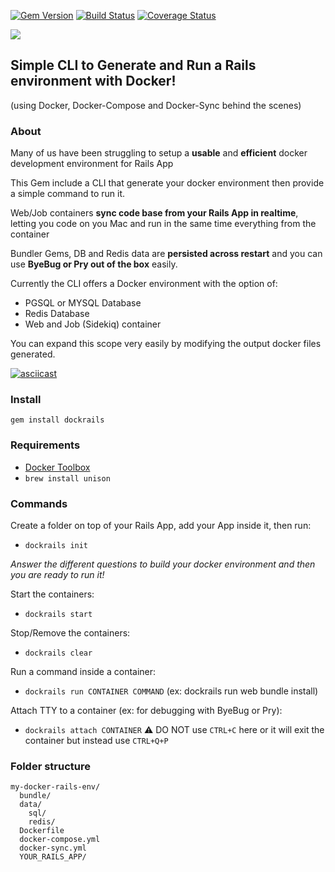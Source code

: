 [![Gem Version](https://badge.fury.io/rb/dockrails.svg)](https://badge.fury.io/rb/dockrails) [![Build Status](https://travis-ci.org/gmontard/dockrails.svg?branch=master)](https://travis-ci.org/gmontard/dockrails) [![Coverage Status](https://coveralls.io/repos/github/gmontard/dockrails/badge.svg?branch=master)](https://coveralls.io/github/gmontard/dockrails?branch=master)

![](http://i.imgur.com/GpOR4F5.png)

Simple CLI to Generate and Run a Rails environment with Docker!   
---
(using Docker, Docker-Compose and Docker-Sync behind the scenes)

### About

Many of us have been struggling to setup a **usable** and **efficient** docker development environment for Rails App

This Gem include a CLI that generate your docker environment then provide a simple command to run it.

Web/Job containers **sync code base from your Rails App in realtime**, letting you code on you Mac and run in the same time everything from the container

Bundler Gems, DB and Redis data are **persisted across restart** and you can use **ByeBug or Pry out of the box** easily.

Currently the CLI offers a Docker environment with the option of:
- PGSQL or MYSQL Database
- Redis Database
- Web and Job (Sidekiq) container

You can expand this scope very easily by modifying the output docker files generated.

[![asciicast](https://asciinema.org/a/26tls9e5bh860ai91d7grkkf6.png)](https://asciinema.org/a/26tls9e5bh860ai91d7grkkf6)

### Install

```gem install dockrails```

### Requirements

- [Docker Toolbox](https://www.docker.com/products/docker-toolbox)
- ```brew install unison```

### Commands

Create a folder on top of your Rails App, add your App inside it, then run:
- ```dockrails init```

*Answer the different questions to build your docker environment and then you are ready to run it!*

Start the containers:
- ```dockrails start```

Stop/Remove the containers:
- ```dockrails clear```

Run a command inside a container:
- ```dockrails run CONTAINER COMMAND``` (ex: dockrails run web bundle install)

Attach TTY to a container (ex: for debugging with ByeBug or Pry):
- ```dockrails attach CONTAINER```
:warning: DO NOT use ```CTRL+C``` here or it will exit the container but instead use ```CTRL+Q+P```


### Folder structure

```
my-docker-rails-env/
  bundle/
  data/
    sql/
    redis/
  Dockerfile
  docker-compose.yml
  docker-sync.yml
  YOUR_RAILS_APP/
```
